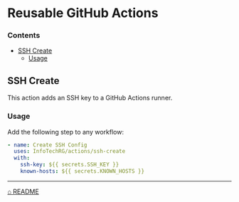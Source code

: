 # Reusable GitHub Actions

### Contents

- [SSH Create](#ssh-create)
  - [Usage](#usage)

## SSH Create

This action adds an SSH key to a GitHub Actions runner.

### Usage

Add the following step to any workflow:

```yaml
- name: Create SSH Config
  uses: InfoTechRG/actions/ssh-create
  with:
    ssh-key: ${{ secrets.SSH_KEY }}
    known-hosts: ${{ secrets.KNOWN_HOSTS }}
```

---

[⌂ README](../../README.md)
